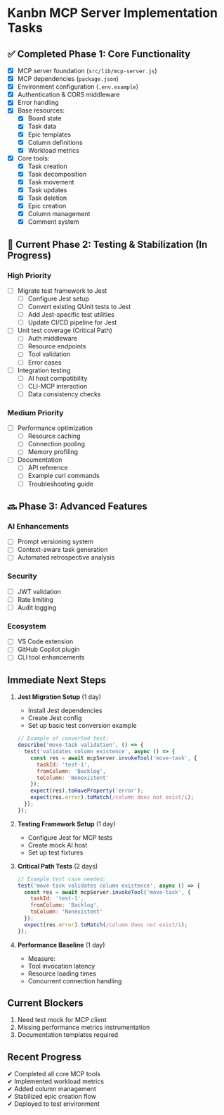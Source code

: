 # Kanbn MCP Server Implementation Tasks

## ✅ Completed Phase 1: Core Functionality
- [x] MCP server foundation (`src/lib/mcp-server.js`)
- [x] MCP dependencies (`package.json`)
- [x] Environment configuration (`.env.example`)
- [x] Authentication & CORS middleware
- [x] Error handling
- [x] Base resources:
  - [x] Board state
  - [x] Task data
  - [x] Epic templates
  - [x] Column definitions
  - [x] Workload metrics
- [x] Core tools:
  - [x] Task creation
  - [x] Task decomposition
  - [x] Task movement
  - [x] Task updates
  - [x] Task deletion
  - [x] Epic creation
  - [x] Column management
  - [x] Comment system

## 🚧 Current Phase 2: Testing & Stabilization (In Progress)

### High Priority
- [ ] Migrate test framework to Jest
  - [ ] Configure Jest setup
  - [ ] Convert existing QUnit tests to Jest
  - [ ] Add Jest-specific test utilities
  - [ ] Update CI/CD pipeline for Jest

- [ ] Unit test coverage (Critical Path)
  - [ ] Auth middleware
  - [ ] Resource endpoints
  - [ ] Tool validation
  - [ ] Error cases

- [ ] Integration testing
  - [ ] AI host compatibility
  - [ ] CLI-MCP interaction
  - [ ] Data consistency checks

### Medium Priority
- [ ] Performance optimization
  - [ ] Resource caching
  - [ ] Connection pooling
  - [ ] Memory profiling

- [ ] Documentation
  - [ ] API reference
  - [ ] Example curl commands
  - [ ] Troubleshooting guide

## 🔜 Phase 3: Advanced Features

### AI Enhancements
- [ ] Prompt versioning system
- [ ] Context-aware task generation
- [ ] Automated retrospective analysis

### Security
- [ ] JWT validation
- [ ] Rate limiting
- [ ] Audit logging

### Ecosystem
- [ ] VS Code extension
- [ ] GitHub Copilot plugin
- [ ] CLI tool enhancements

## Immediate Next Steps

1. **Jest Migration Setup** (1 day)
   - Install Jest dependencies
   - Create Jest config
   - Set up basic test conversion example
   ```javascript
   // Example of converted test:
   describe('move-task validation', () => {
     test('validates column existence', async () => {
       const res = await mcpServer.invokeTool('move-task', {
         taskId: 'test-1',
         fromColumn: 'Backlog',
         toColumn: 'Nonexistent'
       });
       expect(res).toHaveProperty('error');
       expect(res.error).toMatch(/column does not exist/i);
     });
   });
   ```

2. **Testing Framework Setup** (1 day)
   - Configure Jest for MCP tests
   - Create mock AI host
   - Set up test fixtures

2. **Critical Path Tests** (2 days)
   ```javascript
   // Example test case needed:
   test('move-task validates column existence', async () => {
     const res = await mcpServer.invokeTool('move-task', {
       taskId: 'test-1',
       fromColumn: 'Backlog', 
       toColumn: 'Nonexistent'
     });
     expect(res.error).toMatch(/column does not exist/i);
   });
   ```

3. **Performance Baseline** (1 day)
   - Measure:
   - Tool invocation latency
   - Resource loading times
   - Concurrent connection handling

## Current Blockers
1. Need test mock for MCP client
2. Missing performance metrics instrumentation
3. Documentation templates required

## Recent Progress
✔ Completed all core MCP tools  
✔ Implemented workload metrics  
✔ Added column management  
✔ Stabilized epic creation flow  
✔ Deployed to test environment
